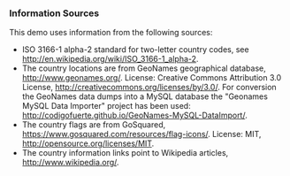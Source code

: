 
### Information Sources

This demo uses information from the following sources:

* ISO 3166-1 alpha-2 standard for two-letter country codes, see http://en.wikipedia.org/wiki/ISO_3166-1_alpha-2.
* The country locations are from GeoNames geographical database, http://www.geonames.org/. License: Creative Commons Attribution 3.0 License, http://creativecommons.org/licenses/by/3.0/. For conversion the GeoNames data dumps into a MySQL database the "Geonames MySQL Data Importer" project has been used: http://codigofuerte.github.io/GeoNames-MySQL-DataImport/.
* The country flags are from GoSquared, https://www.gosquared.com/resources/flag-icons/. License: MIT, http://opensource.org/licenses/MIT.
* The country information links point to Wikipedia articles, http://www.wikipedia.org/.
